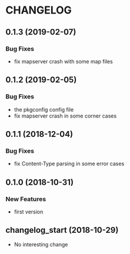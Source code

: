 # CHANGELOG

## 0.1.3 (2019-02-07)

### Bug Fixes

- fix mapserver crash with some map files

## 0.1.2 (2019-02-05)

### Bug Fixes

- the pkgconfig config file
- fix mapserver crash in some corner cases

## 0.1.1 (2018-12-04)

### Bug Fixes

- fix Content-Type parsing in some error cases

## 0.1.0 (2018-10-31)

### New Features

- first version

## changelog_start (2018-10-29)

- No interesting change


